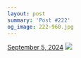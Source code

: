```yaml
---
layout: post
summary: 'Post #222'
og_image: 222-960.jpg
---
```


<p>
  <time>
    <a href="/222">September 5, 2024</a>
  </time>
  <a href="/222">
    <img src="{{ site.assets_url }}/222-480.jpg" srcset="{{ site.assets_url }}/222-240.jpg 240w, {{ site.assets_url }}/222-480.jpg 480w, {{ site.assets_url }}/222-720.jpg 720w, {{ site.assets_url }}/222-960.jpg 960w" sizes="(min-width: 700px) 50vw, calc(100vw - 2rem)" />
  </a>
</p>
